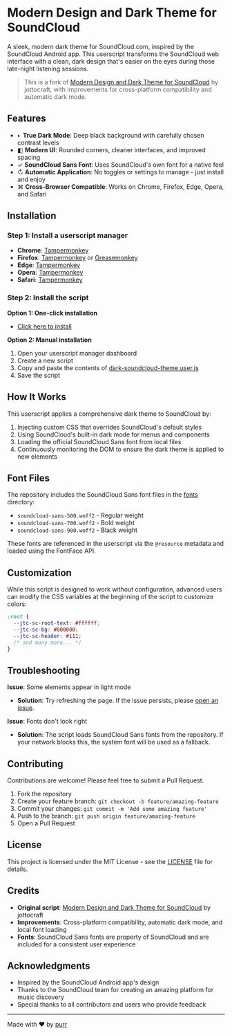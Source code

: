 # Modern Design and Dark Theme for SoundCloud

A sleek, modern dark theme for SoundCloud.com, inspired by the SoundCloud Android app. This userscript transforms the SoundCloud web interface with a clean, dark design that's easier on the eyes during those late-night listening sessions.

> This is a fork of [Modern Design and Dark Theme for SoundCloud](https://greasyfork.org/en/scripts/386303-modern-design-and-dark-theme-for-soundcloud) by jottocraft, with improvements for cross-platform compatibility and automatic dark mode.

## Features

- ◐ **True Dark Mode**: Deep black background with carefully chosen contrast levels
- ◧ **Modern UI**: Rounded corners, cleaner interfaces, and improved spacing
- ✓ **SoundCloud Sans Font**: Uses SoundCloud's own font for a native feel
- ↻ **Automatic Application**: No toggles or settings to manage - just install and enjoy
- ⌘ **Cross-Browser Compatible**: Works on Chrome, Firefox, Edge, Opera, and Safari

## Installation

### Step 1: Install a userscript manager

- **Chrome**: [Tampermonkey](https://chrome.google.com/webstore/detail/tampermonkey/dhdgffkkebhmkfjojejmpbldmpobfkfo)
- **Firefox**: [Tampermonkey](https://addons.mozilla.org/en-US/firefox/addon/tampermonkey/) or [Greasemonkey](https://addons.mozilla.org/en-US/firefox/addon/greasemonkey/)
- **Edge**: [Tampermonkey](https://microsoftedge.microsoft.com/addons/detail/tampermonkey/iikmkjmpaadaobahmlepeloendndfphd)
- **Opera**: [Tampermonkey](https://addons.opera.com/en/extensions/details/tampermonkey-beta/)
- **Safari**: [Tampermonkey](https://apps.apple.com/app/apple-store/id1482490089)

### Step 2: Install the script

**Option 1: One-click installation**

- [Click here to install](https://github.com/purr/dark-soundcloud/raw/main/dark-soundcloud-theme.user.js)

**Option 2: Manual installation**

1. Open your userscript manager dashboard
2. Create a new script
3. Copy and paste the contents of [dark-soundcloud-theme.user.js](dark-soundcloud-theme.user.js)
4. Save the script

## How It Works

This userscript applies a comprehensive dark theme to SoundCloud by:

1. Injecting custom CSS that overrides SoundCloud's default styles
2. Using SoundCloud's built-in dark mode for menus and components
3. Loading the official SoundCloud Sans font from local files
4. Continuously monitoring the DOM to ensure the dark theme is applied to new elements

## Font Files

The repository includes the SoundCloud Sans font files in the [fonts](./fonts) directory:

- `soundcloud-sans-500.woff2` - Regular weight
- `soundcloud-sans-700.woff2` - Bold weight
- `soundcloud-sans-900.woff2` - Black weight

These fonts are referenced in the userscript via the `@resource` metadata and loaded using the FontFace API.

## Customization

While this script is designed to work without configuration, advanced users can modify the CSS variables at the beginning of the script to customize colors:

```css
:root {
  --jtc-sc-root-text: #ffffff;
  --jtc-sc-bg: #000000;
  --jtc-sc-header: #111;
  /* and many more... */
}
```

## Troubleshooting

**Issue**: Some elements appear in light mode

- **Solution**: Try refreshing the page. If the issue persists, please [open an issue](https://github.com/purr/dark-soundcloud/issues).

**Issue**: Fonts don't look right

- **Solution**: The script loads SoundCloud Sans fonts from the repository. If your network blocks this, the system font will be used as a fallback.

## Contributing

Contributions are welcome! Please feel free to submit a Pull Request.

1. Fork the repository
2. Create your feature branch: `git checkout -b feature/amazing-feature`
3. Commit your changes: `git commit -m 'Add some amazing feature'`
4. Push to the branch: `git push origin feature/amazing-feature`
5. Open a Pull Request

## License

This project is licensed under the MIT License - see the [LICENSE](LICENSE) file for details.

## Credits

- **Original script**: [Modern Design and Dark Theme for SoundCloud](https://greasyfork.org/en/scripts/386303-modern-design-and-dark-theme-for-soundcloud) by jottocraft
- **Improvements**: Cross-platform compatibility, automatic dark mode, and local font loading
- **Fonts**: SoundCloud Sans fonts are property of SoundCloud and are included for a consistent user experience

## Acknowledgments

- Inspired by the SoundCloud Android app's design
- Thanks to the SoundCloud team for creating an amazing platform for music discovery
- Special thanks to all contributors and users who provide feedback

---

Made with ♥ by [purr](https://github.com/purr)
